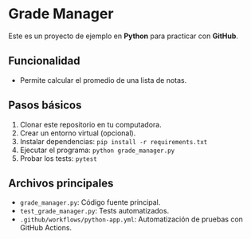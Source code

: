 # Grade Manager

Este es un proyecto de ejemplo en **Python** para practicar con **GitHub**.

## Funcionalidad
- Permite calcular el promedio de una lista de notas.

## Pasos básicos
1. Clonar este repositorio en tu computadora.
2. Crear un entorno virtual (opcional).
3. Instalar dependencias: `pip install -r requirements.txt`
4. Ejecutar el programa: `python grade_manager.py`
5. Probar los tests: `pytest`

## Archivos principales
- `grade_manager.py`: Código fuente principal.
- `test_grade_manager.py`: Tests automatizados.
- `.github/workflows/python-app.yml`: Automatización de pruebas con GitHub Actions.
